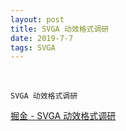 ```yaml
---
layout: post
title: SVGA 动效格式调研
date: 2019-7-7 
tags: SVGA
---
```

<br>

```
SVGA 动效格式调研
```

[掘金 - SVGA 动效格式调研](https://juejin.im/post/5d3e96995188252c784a5484)